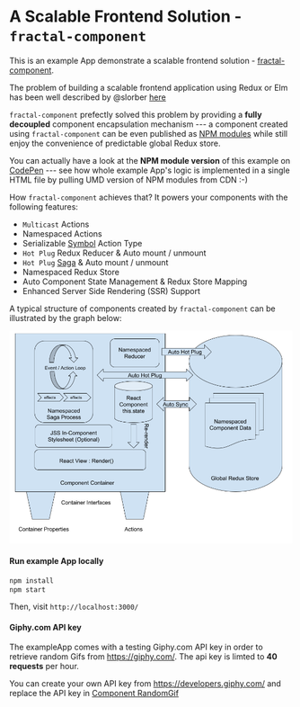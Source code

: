 # A Scalable Frontend Solution - `fractal-component`

This is an example App demonstrate a scalable frontend solution - [fractal-component](https://github.com/t83714/fractal-component).

The problem of building a scalable frontend application using Redux or Elm has been well described by @slorber [here](https://github.com/slorber/scalable-frontend-with-elm-or-redux/blob/master/README.md)

`fractal-component` prefectly solved this problem by providing a **fully decoupled** component encapsulation mechanism --- a component created using `fractal-component` can be even published as [NPM modules](https://www.npmjs.com/search?q=%40fractal-components%2Frandom-gif) while still enjoy the convenience of predictable global Redux store.

You can actually have a look at the **NPM module version** of this example on [CodePen](https://codepen.io/t83714/pen/yxjgWr) --- see how whole example App's logic is implemented in a single HTML file by pulling UMD version of NPM modules from CDN :-)

How `fractal-component` achieves that? It powers your components with the following features:

- `Multicast` Actions
- Namespaced Actions
- Serializable [Symbol](https://developer.mozilla.org/en-US/docs/Web/JavaScript/Reference/Global_Objects/Symbol) Action Type 
- `Hot Plug` Redux Reducer & Auto mount / unmount
- `Hot Plug` [Saga](https://redux-saga.js.org/) & Auto mount / unmount
- Namespaced Redux Store
- Auto Component State Management & Redux Store Mapping
- Enhanced Server Side Rendering (SSR) Support

A typical structure of components created by `fractal-component` can be illustrated by the graph below:

![Typical Container Container Component Structure Diagram](https://raw.githubusercontent.com/t83714/fractal-component/master/docs/assets/container-structure.png)

#### Run example App locally

```
npm install
npm start
```

Then, visit `http://localhost:3000/`

#### Giphy.com API key

The exampleApp comes with a testing Giphy.com API key in order to retrieve random Gifs from https://giphy.com/. The api key is limted to **40 requests** per hour.

You can create your own API key from https://developers.giphy.com/ and replace the API key in [Component RandomGif](src/components/RandomGif/index.js)